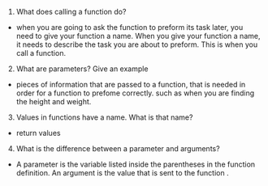 1. What does calling a function do?
- when you are going to ask the function to preform its task later, you need to give your function a name. When you give your function a name, it needs to describe the task you are about to preform. This is when you call a function.

2. What are parameters? Give an example
- pieces of information that are passed to a function, that is needed in order for a function to prefome correctly. such as when you are finding the height and weight.

3. Values in functions have a name. What is that name?
- return values

4. What is the difference between a parameter and arguments?
- A parameter is the variable listed inside the parentheses in the function definition. An argument is the value that is sent to the function .
